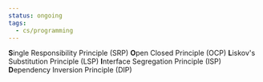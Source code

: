 ```yaml
---
status: ongoing
tags:
  - cs/programming
---
```

**S**ingle Responsibility Principle (SRP)
**O**pen Closed Principle (OCP)
**L**iskov's Substitution Principle (LSP)
**I**nterface Segregation Principle (ISP)
**D**ependency Inversion Principle (DIP)

